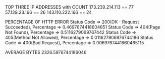 TOP THREE IP ADDRESSES with COUNT
173.239.214.113 == 77
57.129.23.166 == 26 
143.110.222.166 == 24

PERCENTAGE OF HTTP ERROR
Status Code => 200(OK - Request Succeeded), Percentage => 0.4697674418604651
Status Code => 404(Page Not Found), Percentage => 0.5116279069767442
Status Code => 405(Method Not Allowed), Percentage => 0.011627906976744186
Status Code => 400(Bad Request), Percentage => 0.0069767441860465115

AVERAGE BYTES
2326.5976744186046
